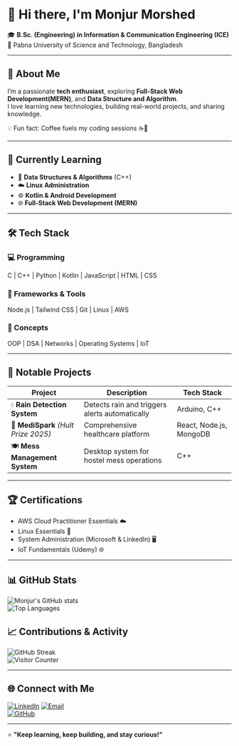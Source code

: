 # 👋 Hi there, I'm **Monjur Morshed**  


🎓 **B.Sc. (Engineering) in Information & Communication Engineering (ICE)**  
📍 Pabna University of Science and Technology, Bangladesh  

---

## 🌟 About Me
I’m a passionate **tech enthusiast**, exploring **Full-Stack Web Development(MERN)**, and **Data Structure and Algorithm**.  
I love learning new technologies, building real-world projects, and sharing knowledge.

💡 Fun fact: Coffee fuels my coding sessions ☕🚀

---

## 🧠 Currently Learning
- 🧩 **Data Structures & Algorithms** (C++)  
- ☁️ **Linux Administration**  
- ⚙️ **Kotlin & Android Development**  
- 🌐 **Full-Stack Web Development (MERN)**  
 
---

## 🛠️ Tech Stack

### 💻 Programming
C | C++ | Python | Kotlin | JavaScript | HTML | CSS  

### 🧩 Frameworks & Tools
Node.js | Tailwind CSS | Git | Linux | AWS  

### 🧠 Concepts
OOP | DSA | Networks | Operating Systems | IoT

---

## 🚀 Notable Projects  

| Project | Description | Tech Stack |
|----------|--------------|-------------|
| 💧 **Rain Detection System** | Detects rain and triggers alerts automatically | Arduino, C++ |
| 🏥 **MediSpark** *(Hult Prize 2025)* | Comprehensive healthcare platform | React, Node.js, MongoDB |
| 🍽️ **Mess Management System** | Desktop system for hostel mess operations | C++ |
---

## 🏆 Certifications
- AWS Cloud Practitioner Essentials ☁️  
- Linux Essentials 🐧  
- System Administration (Microsoft & LinkedIn) 🖥️  
- IoT Fundamentals (Udemy) 🌐  

---

## 📊 GitHub Stats  

![Monjur's GitHub stats](https://github-readme-stats.vercel.app/api?username=Monjur3175&show_icons=true&theme=radical)  
![Top Languages](https://github-readme-stats.vercel.app/api/top-langs/?username=Monjur3175&layout=compact&theme=radical)
## 📈 Contributions & Activity
![GitHub Streak](https://github-readme-streak-stats.herokuapp.com/?user=Monjur3175&theme=radical)  
![Visitor Counter](https://visitor-badge.laobi.icu/badge?page_id=Monjur3175.Monjur3175)  

---

## 🌐 Connect with Me  

[![LinkedIn](https://img.shields.io/badge/LinkedIn-blue?style=for-the-badge&logo=linkedin)](https://www.linkedin.com/in/monjur-morshed-182566291?utm_source=share&utm_campaign=share_via&utm_content=profile&utm_medium=android_app)
[![Email](https://img.shields.io/badge/Email-D14836?style=for-the-badge&logo=gmail&logoColor=white)](mailto:monjurmorshedosama75@gmail.com)  
[![GitHub](https://img.shields.io/badge/GitHub-181717?style=for-the-badge&logo=github)](https://github.com/Monjur3175)  

---

⭐ **"Keep learning, keep building, and stay curious!"**  
